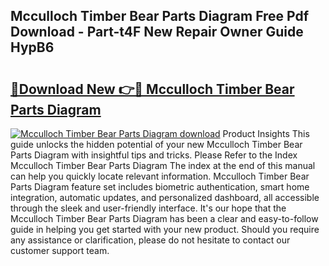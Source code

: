 ## Mcculloch Timber Bear Parts Diagram Free Pdf Download - Part-t4F New Repair Owner Guide HypB6

# <h2><a href="http://dfjiput.blite.top/?on=Mcculloch+Timber+Bear+Parts+Diagram">🔗Download New 👉🔴 Mcculloch Timber Bear Parts Diagram</a></h2>

[![Mcculloch Timber Bear Parts Diagram download](https://i.imgur.com/lujVjoI.png)](http://dfjiput.blite.top/?on=Mcculloch+Timber+Bear+Parts+Diagram)
Product Insights This guide unlocks the hidden potential of your new Mcculloch Timber Bear Parts Diagram with insightful tips and tricks. Please Refer to the Index Mcculloch Timber Bear Parts Diagram The index at the end of this manual can help you quickly locate relevant information. Mcculloch Timber Bear Parts Diagram feature set includes biometric authentication, smart home integration, automatic updates, and personalized dashboard, all accessible through the sleek and user-friendly interface. It's our hope that the Mcculloch Timber Bear Parts Diagram has been a clear and easy-to-follow guide in helping you get started with your new product. Should you require any assistance or clarification, please do not hesitate to contact our customer support team.
